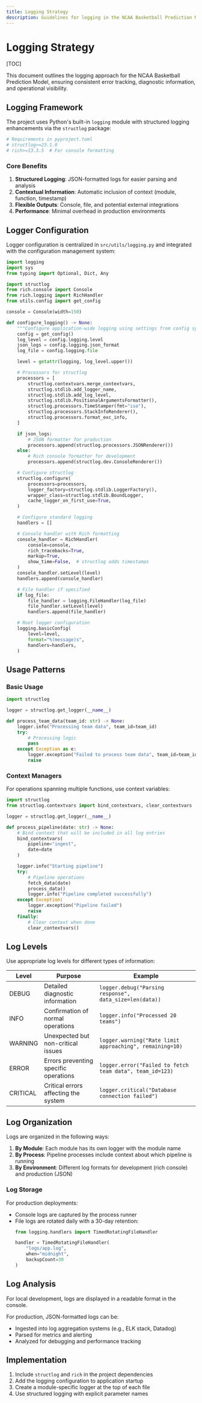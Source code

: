 ```yaml
---
title: Logging Strategy
description: Guidelines for logging in the NCAA Basketball Prediction Model
---
```


# Logging Strategy

[TOC]

This document outlines the logging approach for the NCAA Basketball Prediction Model, ensuring consistent error tracking, diagnostic information, and operational visibility.

## Logging Framework

The project uses Python's built-in `logging` module with structured logging enhancements via the `structlog` package:

```python
# Requirements in pyproject.toml
# structlog>=23.1.0
# rich>=13.3.5  # For console formatting
```

### Core Benefits

1. **Structured Logging**: JSON-formatted logs for easier parsing and analysis
2. **Contextual Information**: Automatic inclusion of context (module, function, timestamp)
3. **Flexible Outputs**: Console, file, and potential external integrations
4. **Performance**: Minimal overhead in production environments

## Logger Configuration

Logger configuration is centralized in `src/utils/logging.py` and integrated with the configuration management system:

```python
import logging
import sys
from typing import Optional, Dict, Any

import structlog
from rich.console import Console
from rich.logging import RichHandler
from utils.config import get_config

console = Console(width=150)

def configure_logging() -> None:
    """Configure application-wide logging using settings from config system."""
    config = get_config()
    log_level = config.logging.level
    json_logs = config.logging.json_format
    log_file = config.logging.file

    level = getattr(logging, log_level.upper())

    # Processors for structlog
    processors = [
        structlog.contextvars.merge_contextvars,
        structlog.stdlib.add_logger_name,
        structlog.stdlib.add_log_level,
        structlog.stdlib.PositionalArgumentsFormatter(),
        structlog.processors.TimeStamper(fmt="iso"),
        structlog.processors.StackInfoRenderer(),
        structlog.processors.format_exc_info,
    ]

    if json_logs:
        # JSON formatter for production
        processors.append(structlog.processors.JSONRenderer())
    else:
        # Rich console formatter for development
        processors.append(structlog.dev.ConsoleRenderer())

    # Configure structlog
    structlog.configure(
        processors=processors,
        logger_factory=structlog.stdlib.LoggerFactory(),
        wrapper_class=structlog.stdlib.BoundLogger,
        cache_logger_on_first_use=True,
    )

    # Configure standard logging
    handlers = []

    # Console handler with Rich formatting
    console_handler = RichHandler(
        console=console,
        rich_tracebacks=True,
        markup=True,
        show_time=False,  # structlog adds timestamps
    )
    console_handler.setLevel(level)
    handlers.append(console_handler)

    # File handler if specified
    if log_file:
        file_handler = logging.FileHandler(log_file)
        file_handler.setLevel(level)
        handlers.append(file_handler)

    # Root logger configuration
    logging.basicConfig(
        level=level,
        format="%(message)s",
        handlers=handlers,
    )
```

## Usage Patterns

### Basic Usage

```python
import structlog

logger = structlog.get_logger(__name__)

def process_team_data(team_id: str) -> None:
    logger.info("Processing team data", team_id=team_id)
    try:
        # Processing logic
        pass
    except Exception as e:
        logger.exception("Failed to process team data", team_id=team_id)
        raise
```

### Context Managers

For operations spanning multiple functions, use context variables:

```python
import structlog
from structlog.contextvars import bind_contextvars, clear_contextvars

logger = structlog.get_logger(__name__)

def process_pipeline(date: str) -> None:
    # Bind context that will be included in all log entries
    bind_contextvars(
        pipeline="ingest",
        date=date
    )

    logger.info("Starting pipeline")
    try:
        # Pipeline operations
        fetch_data(date)
        process_data()
        logger.info("Pipeline completed successfully")
    except Exception:
        logger.exception("Pipeline failed")
        raise
    finally:
        # Clear context when done
        clear_contextvars()
```

## Log Levels

Use appropriate log levels for different types of information:

| Level | Purpose | Example |
|-------|---------|---------|
| DEBUG | Detailed diagnostic information | `logger.debug("Parsing response", data_size=len(data))` |
| INFO | Confirmation of normal operations | `logger.info("Processed 20 teams")` |
| WARNING | Unexpected but non-critical issues | `logger.warning("Rate limit approaching", remaining=10)` |
| ERROR | Errors preventing specific operations | `logger.error("Failed to fetch team data", team_id=123)` |
| CRITICAL | Critical errors affecting the system | `logger.critical("Database connection failed")` |

## Log Organization

Logs are organized in the following ways:

1. **By Module**: Each module has its own logger with the module name
2. **By Process**: Pipeline processes include context about which pipeline is running
3. **By Environment**: Different log formats for development (rich console) and production (JSON)

### Log Storage

For production deployments:

- Console logs are captured by the process runner
- File logs are rotated daily with a 30-day retention:
  ```python
  from logging.handlers import TimedRotatingFileHandler

  handler = TimedRotatingFileHandler(
      "logs/app.log",
      when="midnight",
      backupCount=30
  )
  ```

## Log Analysis

For local development, logs are displayed in a readable format in the console.

For production, JSON-formatted logs can be:
- Ingested into log aggregation systems (e.g., ELK stack, Datadog)
- Parsed for metrics and alerting
- Analyzed for debugging and performance tracking

## Implementation

1. Include `structlog` and `rich` in the project dependencies
2. Add the logging configuration to application startup
3. Create a module-specific logger at the top of each file
4. Use structured logging with explicit parameter names
